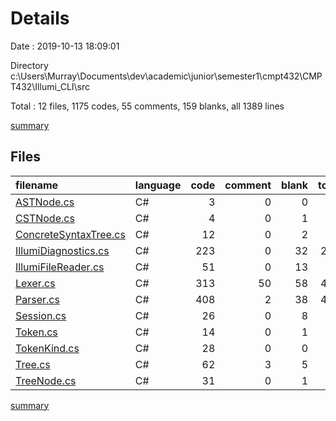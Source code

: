 # Details

Date : 2019-10-13 18:09:01

Directory c:\Users\Murray\Documents\dev\academic\junior\semester1\cmpt432\CMPT432\Illumi_CLI\src

Total : 12 files,  1175 codes, 55 comments, 159 blanks, all 1389 lines

[summary](results.md)

## Files
| filename | language | code | comment | blank | total |
| :--- | :--- | ---: | ---: | ---: | ---: |
| [ASTNode.cs](file:///c%3A/Users/Murray/Documents/dev/academic/junior/semester1/cmpt432/CMPT432/Illumi_CLI/src/ASTNode.cs) | C# | 3 | 0 | 0 | 3 |
| [CSTNode.cs](file:///c%3A/Users/Murray/Documents/dev/academic/junior/semester1/cmpt432/CMPT432/Illumi_CLI/src/CSTNode.cs) | C# | 4 | 0 | 1 | 5 |
| [ConcreteSyntaxTree.cs](file:///c%3A/Users/Murray/Documents/dev/academic/junior/semester1/cmpt432/CMPT432/Illumi_CLI/src/ConcreteSyntaxTree.cs) | C# | 12 | 0 | 2 | 14 |
| [IllumiDiagnostics.cs](file:///c%3A/Users/Murray/Documents/dev/academic/junior/semester1/cmpt432/CMPT432/Illumi_CLI/src/IllumiDiagnostics.cs) | C# | 223 | 0 | 32 | 255 |
| [IllumiFileReader.cs](file:///c%3A/Users/Murray/Documents/dev/academic/junior/semester1/cmpt432/CMPT432/Illumi_CLI/src/IllumiFileReader.cs) | C# | 51 | 0 | 13 | 64 |
| [Lexer.cs](file:///c%3A/Users/Murray/Documents/dev/academic/junior/semester1/cmpt432/CMPT432/Illumi_CLI/src/Lexer.cs) | C# | 313 | 50 | 58 | 421 |
| [Parser.cs](file:///c%3A/Users/Murray/Documents/dev/academic/junior/semester1/cmpt432/CMPT432/Illumi_CLI/src/Parser.cs) | C# | 408 | 2 | 38 | 448 |
| [Session.cs](file:///c%3A/Users/Murray/Documents/dev/academic/junior/semester1/cmpt432/CMPT432/Illumi_CLI/src/Session.cs) | C# | 26 | 0 | 8 | 34 |
| [Token.cs](file:///c%3A/Users/Murray/Documents/dev/academic/junior/semester1/cmpt432/CMPT432/Illumi_CLI/src/Token.cs) | C# | 14 | 0 | 1 | 15 |
| [TokenKind.cs](file:///c%3A/Users/Murray/Documents/dev/academic/junior/semester1/cmpt432/CMPT432/Illumi_CLI/src/TokenKind.cs) | C# | 28 | 0 | 0 | 28 |
| [Tree.cs](file:///c%3A/Users/Murray/Documents/dev/academic/junior/semester1/cmpt432/CMPT432/Illumi_CLI/src/Tree.cs) | C# | 62 | 3 | 5 | 70 |
| [TreeNode.cs](file:///c%3A/Users/Murray/Documents/dev/academic/junior/semester1/cmpt432/CMPT432/Illumi_CLI/src/TreeNode.cs) | C# | 31 | 0 | 1 | 32 |

[summary](results.md)